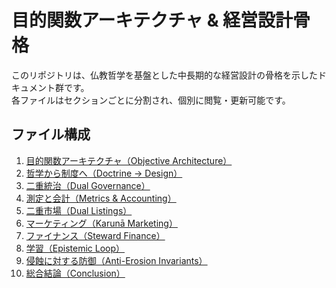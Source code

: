# 目的関数アーキテクチャ & 経営設計骨格

このリポジトリは、仏教哲学を基盤とした中長期的な経営設計の骨格を示したドキュメント群です。  
各ファイルはセクションごとに分割され、個別に閲覧・更新可能です。

## ファイル構成

1. [目的関数アーキテクチャ（Objective Architecture）](01_objective_architecture.md)  
2. [哲学から制度へ（Doctrine → Design）](02_doctrine_to_design.md)  
3. [二重統治（Dual Governance）](03_dual_governance.md)  
4. [測定と会計（Metrics & Accounting）](04_metrics_accounting.md)  
5. [二重市場（Dual Listings）](05_dual_listings.md)  
6. [マーケティング（Karunā Marketing）](06_karuna_marketing.md)  
7. [ファイナンス（Steward Finance）](07_steward_finance.md)  
8. [学習（Epistemic Loop）](08_epistemic_loop.md)  
9. [侵蝕に対する防御（Anti-Erosion Invariants）](09_anti_erosion_invariants.md)  
10. [総合結論（Conclusion）](10_conclusion.md)  
